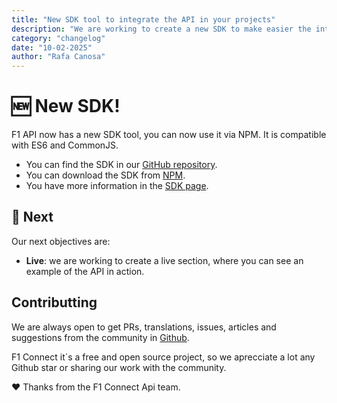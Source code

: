 ```yaml
---
title: "New SDK tool to integrate the API in your projects"
description: "We are working to create a new SDK to make easier the integration of the API in your projects."
category: "changelog"
date: "10-02-2025"
author: "Rafa Canosa"
---
```


# 🆕 New SDK!

F1 API now has a new SDK tool, you can now use it via NPM. It is compatible with ES6 and CommonJS.

- You can find the SDK in our [GitHub repository](https://github.com/Rafacv23/f1api-sdk).
- You can download the SDK from [NPM](https://www.npmjs.com/package/@f1api/sdk).
- You have more information in the [SDK page](https://f1api.dev/docs/sdk).

## 📌 Next

Our next objectives are:

- **Live**: we are working to create a live section, where you can see an example of the API in action.

## Contributting

We are always open to get PRs, translations, issues, articles and suggestions from the community in [Github](https://github.com/Rafacv23/F1-api).

F1 Connect it´s a free and open source project, so we aprecciate a lot any Github star or sharing our work with the community.

♥️ Thanks from the F1 Connect Api team.
